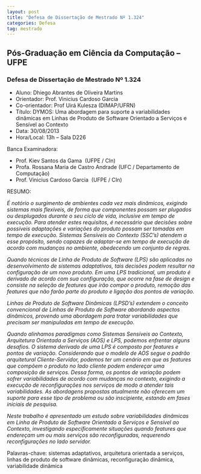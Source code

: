 ```yaml
---
layout: post
title: "Defesa de Dissertação de Mestrado Nº 1.324"
categories: Defesa
tag: mestrado
---
```


## Pós-Graduação em Ciência da Computação – UFPE

### Defesa de Dissertação de Mestrado Nº 1.324

* Aluno: Dhiego Abrantes de Oliveira Martins
* Orientador: Prof. Vinicius Cardoso Garcia
* Co-orientador: Prof Uirá Kulesza (DIMAP/UFRN)
* Título: DYMOS: Uma abordagem para suporte a variabilidades dinâmicas em Linhas de Produto de Software Orientado a Serviços e Sensível ao Contexto
* Data: 30/08/2013
* Hora/Local: 13h – Sala D226

Banca Examinadora:

* Prof. Kiev Santos da Gama &nbsp;(UFPE / CIn)
* Profa. Rossana Maria de Castro Andrade (UFC / Departamento de Computação)
* Prof. Vinicius Cardoso Garcia &nbsp;(UFPE / CIn)

RESUMO:

_É notório o surgimento de ambientes cada vez mais dinâmicos, exigindo sistemas mais flexíveis, de forma que componentes possam ser plugados ou desplugados durante o seu ciclo de vida, inclusive em tempo de execução. Para atender estes requisitos, é necessário que decisões sobre possíveis adaptações e variações do produto possam ser tomadas em tempo de execução. Sistemas Sensíveis ao Contexto (SSC’s) atendem a esse propósito, sendo capazes de adaptar-se em tempo de execução de acordo com mudanças no ambiente, obedecendo um conjunto de regras._

_Quando técnicas de Linha de Produto de Software (LPS) são aplicadas no desenvolvimento de sistemas adaptativos, tais decisões podem resultar na configuração de um novo produto. Em uma LPS tradicional, um produto é derivado de acordo com sua configuração, que ocorre na fase de design e consiste na seleção de features que irão compor o produto, remoção das features que não farão parte do produto e ligação dos pontos de variação._

_Linhas de Produto de Software Dinâmicas (LPSD’s) extendem o conceito convencional de Linhas de Produto de Software abordando aspectos dinâmicos, provendo uma abordagem para tratar variabilidades que precisam ser manipuladas em tempo de execução._

_Quando alinhamos paradígmas como Sistemas Sensíveis ao Contexto, Arquitetura Orientada a Serviços (AOS) e LPS, podemos enfrentar alguns desafios. O sistema derivado de uma LPS é composto por features e pontos de variação. Considerando que o modelo de AOS segue o padrão arquitetural Cliente-Servidor, podemos ter um cenário em que as features que compõem o produto no lado cliente podem endereçar uma composição de serviços. Dessa forma, os pontos de variação podem sofrer variabilidades de acordo com mudanças no contexto, exigindo a execução de reconfigurações nos serviços de modo a atender tais variabilidades. As abordagens propostas atualmente não oferecem um suporte para esse tipo de problema ou são inscipiente, estando em fases iniciais de pesquisa._

_Neste trabalho é apresentado um estudo sobre variabilidades dinâmicas em Linha de Produto de Software Orientado a Serviços e Sensível ao Contexto, investigando especificamente situações quando features que endereçam um ou mais serviços são reconfiguradas, requerendo reconfigurações no lado servidor._

Palavras-chave: sistemas adaptativos, arquitetura orientada a serviços, linhas de produto de software dinâmicas, reconfiguração dinâmica, variabilidade dinâmica